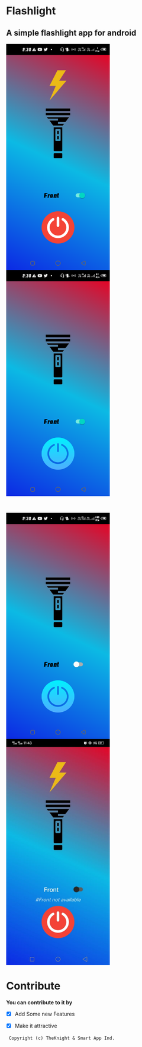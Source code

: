 # Flashlight

## A simple flashlight app for android 

<img src="screenshots/Screenshot_20211106-143050.png" width="280px" height="610px" align="center">  <img src="screenshots/Screenshot_20211106-143045.png" width="280px" height="610px" align="center">


<br>

<img src="screenshots/Screenshot_20211106-143040.png" width="280px" height="610px" align="center">  <img src="screenshots/IMG-20211105-WA0001.jpg" width="280px" height="610px" align="center">



# Contribute
<b>You can contribute to it by </b>
- [x] Add Some new Features
- [x] Make it attractive


<code> Copyright (c) TheKnight & Smart App Ind. </code>
